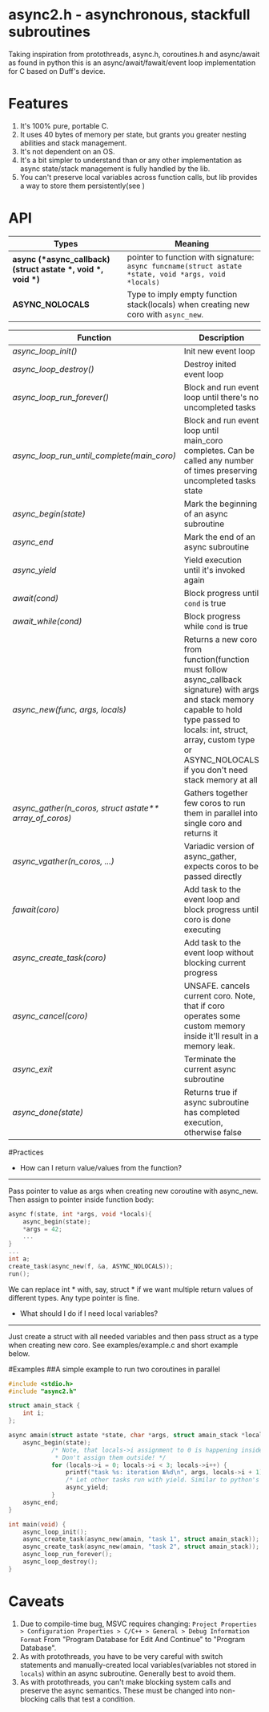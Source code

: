 # async2.h - asynchronous, stackfull subroutines

Taking inspiration from protothreads, async.h, coroutines.h and async/await as found in python 
this is an async/await/fawait/event loop implementation for C based on Duff's device.

# Features

1. It's 100% pure, portable C.
2. It uses 40 bytes of memory per state, but grants you greater nesting abilities and stack management.
3. It's not dependent on an OS.
4. It's a bit simpler to understand than or any other implementation as async state/stack management is fully handled by the lib.
5. You can't preserve local variables across function calls, but lib provides a way to store them persistently(see )

# API

Types|Meaning
-----|-------
__async (\*async_callback)(struct astate \*, void \*, void \*)__| pointer to function with signature: `async funcname(struct astate *state, void *args, void *locals)`
__ASYNC\_NOLOCALS__|Type to imply empty function stack(locals) when creating new coro with `async_new`.

Function|Description
--------|-----------
*async_loop_init()*|Init new event loop
*async_loop_destroy()*|Destroy inited event loop
*async_loop_run_forever()*|Block and run event loop until there's no uncompleted tasks
*async_loop_run_until_complete(main_coro)*|Block and run event loop until main_coro completes. Can be called any number of times preserving uncompleted tasks state
*async_begin(state)*|Mark the beginning of an async subroutine
*async_end*|Mark the end of an async subroutine
*async_yield*|Yield execution until it's invoked again
*await(cond)*|Block progress until `cond` is true
*await_while(cond)*|Block progress while `cond` is true
*async_new(func, args, locals)*|Returns a new coro from function(function must follow async_callback signature) with args and stack memory capable to hold type passed to locals: int, struct, array, custom type or ASYNC_NOLOCALS if you don't need stack memory at all
*async_gather(n_coros, struct astate\*\* array_of_coros)*|Gathers together few coros to run them in parallel into single coro and returns it
*async_vgather(n_coros, ...)*|Variadic version of async_gather, expects coros to be passed directly
*fawait(coro)*|Add task to the event loop and block progress until coro is done executing
*async_create_task(coro)*|Add task to the event loop without blocking current progress
*async_cancel(coro)*|UNSAFE. cancels current coro. Note, that if coro operates some custom memory inside it'll result in a memory leak.
*async_exit*|Terminate the current async subroutine
*async_done(state)*|Returns true if async subroutine has completed execution, otherwise false

#Practices 
- How can I return value/values from the function?
---
Pass pointer to value as args when creating new coroutine with async_new. Then assign to pointer inside function body:
```C
async f(state, int *args, void *locals){
    async_begin(state);
    *args = 42;
    ...
}
...
int a;
create_task(async_new(f, &a, ASYNC_NOLOCALS));
run();
```

We can replace int * with, say, struct * if we want multiple return values of different types. Any type pointer is fine.

- What should I do if I need local variables?
---
Just create a struct with all needed variables and then pass struct as a type when creating new coro. See examples/example.c and short example below.


#Examples
##A simple example to run two coroutines in parallel
```C
#include <stdio.h>
#include "async2.h"

struct amain_stack {
    int i;
};

async amain(struct astate *state, char *args, struct amain_stack *locals) {
    async_begin(state);
            /* Note, that locals->i assignment to 0 is happening inside async_begin block. 
             * Don't assign them outside! */
            for (locals->i = 0; locals->i < 3; locals->i++) {
                printf("task %s: iteration №%d\n", args, locals->i + 1);
                /* Let other tasks run with yield. Similar to python's await asyncio.sleep(0) usage. */
                async_yield;
            }
    async_end;
}

int main(void) {
    async_loop_init();
    async_create_task(async_new(amain, "task 1", struct amain_stack)); /* Allocate enough memory to hold locals of type struct amain_stack */
    async_create_task(async_new(amain, "task 2", struct amain_stack));
    async_loop_run_forever();
    async_loop_destroy();
}
```

# Caveats

1. Due to compile-time bug, MSVC requires changing:
    `Project Properties > Configuration Properties > C/C++ > General > Debug Information Format`
   From "Program Database for Edit And Continue" to "Program Database".
2. As with protothreads, you have to be very careful with switch
   statements and manually-created local variables(variables not stored in `locals`) within an async subroutine. Generally best to avoid them.
3. As with protothreads, you can't make blocking system calls and preserve
   the async semantics. These must be changed into non-blocking calls that
   test a condition.
